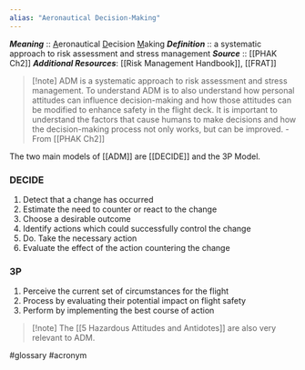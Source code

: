 ```yaml
---
alias: "Aeronautical Decision-Making"
---
```

***Meaning*** :: <u>A</u>eronautical <u>D</u>ecision <u>M</u>aking
***Definition***    ::  a systematic approach to risk assessment and stress management
***Source***         :: [[PHAK Ch2]]
***Additional Resources***: [[Risk Management Handbook]], [[FRAT]]

> [!note] ADM is a systematic approach to risk assessment and stress management. To understand ADM is to also understand how personal attitudes can influence decision-making and how those attitudes can be modified to enhance safety in the flight deck. It is important to understand the factors that cause humans to make decisions and how the decision-making process not only works, but can be improved.
>      - From [[PHAK Ch2]]

The two main models of [[ADM]] are [[DECIDE]] and the 3P Model.

### DECIDE
1. Detect that a change has occurred
2. Estimate the need to counter or react to the change
3. Choose a desirable outcome
4. Identify actions which could successfully control the change
5. Do.  Take the necessary action
6. Evaluate the effect of the action countering the change

### 3P
1. Perceive the current set of circumstances for the flight
2. Process by evaluating their potential impact on flight safety
3. Perform by implementing the best course of action

> [!note] The [[5 Hazardous Attitudes and Antidotes]] are also very relevant to ADM.

#glossary #acronym